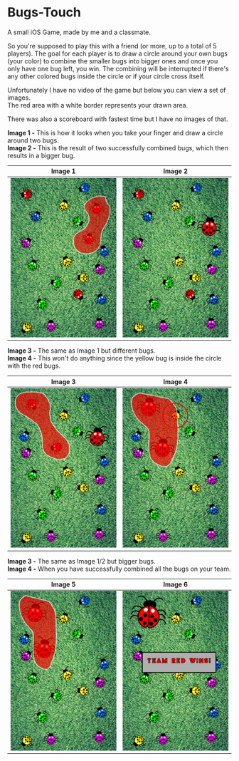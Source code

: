 # Bugs-Touch
A small iOS Game, made by me and a classmate.  

So you're supposed to play this with a friend (or more, up to a total of 5 players). The goal for each player is to draw a circle around your own bugs (your color) to combine the smaller bugs into bigger ones and once you only have one bug left, you win. The combining will be interrupted if there's any other colored bugs inside the circle or if your circle cross itself.

Unfortunately I have no video of the game but below you can view a set of images.  
The red area with a white border represents your drawn area.  

There was also a scoreboard with fastest time but I have no images of that.

<b>Image 1 -</b> This is how it looks when you take your finger and draw a circle around two bugs.  
<b>Image 2 -</b> This is the result of two successfully combined bugs, which then results in a bigger bug.   

Image 1             |  Image 2
:-------------------------:|:-------------------------:
![](https://github.com/OfficialWiddin/Bugs-Touch/blob/master/Images/Untitled-1.png)  |  ![](https://github.com/OfficialWiddin/Bugs-Touch/blob/master/Images/Untitled-2.png)

<b>Image 3 -</b> The same as Image 1 but different bugs.    
<b>Image 4 -</b> This won't do anything since the yellow bug is inside the circle with the red bugs.   

Image 3             |  Image 4
:-------------------------:|:-------------------------:
![](https://github.com/OfficialWiddin/Bugs-Touch/blob/master/Images/Untitled-3.png)  |  ![](https://github.com/OfficialWiddin/Bugs-Touch/blob/master/Images/Untitled-4.png)

<b>Image 3 -</b> The same as Image 1/2 but bigger bugs.     
<b>Image 4 -</b> When you have successfully combined all the bugs on your team.

Image 5             |  Image 6
:-------------------------:|:-------------------------:
![](https://github.com/OfficialWiddin/Bugs-Touch/blob/master/Images/Untitled-5.png)  |  ![](https://github.com/OfficialWiddin/Bugs-Touch/blob/master/Images/Untitled-6.png)
